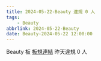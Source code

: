 ```yaml
---
title: 2024-05-22-Beauty 違規 0 人
tags:
    - Beauty
abbrlink: 2024-05-22-Beauty
date: Beauty-2024-05-22 12:00:00
---
```

Beauty 板 [板規連結](https://www.ptt.cc/bbs/Beauty/M.1630069980.A.84B.html)
昨天違規 0 人
